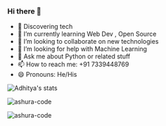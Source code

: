 ### Hi there 👋

<!--
**ashura-code/ashura-code** is a ✨ _special_ ✨ repository because its `README.md` (this file) appears on your GitHub profile.

Here are some ideas to get you started:
-->
- 🔭 Discovering tech
- 🌱 I’m currently learning Web Dev , Open Source
- 👯 I’m looking to collaborate on new technologies
- 🤔 I’m looking for help with Machine Learning
- 💬 Ask me about  Python or related stuff
- 📫 How to reach me: +91 7339448769 
- 😄 Pronouns: He/His


![Adhitya's stats](https://github-readme-stats.vercel.app/api?username=ashura-code&&show_icons=true&title_color=ffffff&icon_color=bb2acf&text_color=daf7dc&bg_color=151515)



<p align="left"> <img src="https://komarev.com/ghpvc/?username=ashura-code&label=Profile%20views&color=0e75b6&style=flat" alt="ashura-code" /> </p>


<p><img align="center" src="https://github-readme-stats.vercel.app/api/top-langs?username=ashura-code&show_icons=true&locale=en&layout=compact" alt="ashura-code" /></p>





